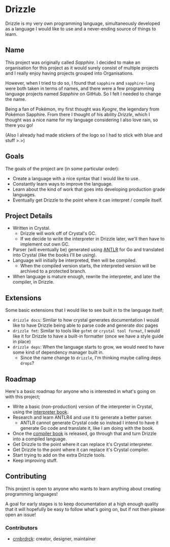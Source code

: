 # Drizzle

Drizzle is my very own programming language, simultaneously developed as a language I would like to use and a never-ending source of things to learn.

## Name
This project was originally called *Sapphire*.
I decided to make an organisation for this project as it would surely consist of multiple projects and I really enjoy having projects grouped into Organisations.

However, when I tried to do so, I found that `sapphire` and `sapphire-lang` were both taken in terms of names, and there were a few programming language projects named *Sapphire* on GitHub.
So I felt I needed to change the name.

Being a fan of Pokémon, my first thought was *Kyogre*, the legendary from Pokémon Sapphire.
From there I thought of his ability *Drizzle*, which I thought was a nice name for my language considering I also love rain, so there you go!

(Also I already had made stickers of the logo so I had to stick with blue and stuff >.>)

## Goals
The goals of the project are (in some particular order):
- Create a language with a nice syntax that I would like to use.
- Constantly learn ways to improve the language.
- Learn about the kind of work that goes into developing production grade languages.
- Eventually get Drizzle to the point where it can interpret / compile itself.

## Project Details
- Written in Crystal.
    - Drizzle will work off of Crystal's GC.
    - If we decide to write the interpreter in Drizzle later, we'll then have to implement out own GC.
- Parser (will eventually be) generated using [ANTLR](http://www.antlr.org/) for Go and translated into Crystal (like the books I'll be using).
- Language will initially be interpreted, then will be compiled.
    - When the compiled version starts, the interpreted version will be archived to a protected branch.
- When language is mature enough, rewrite the interpreter, and later the compiler, in Drizzle.

## Extensions
Some basic extensions that I would like to see built in to the language itself;
- `drizzle docs`: Similar to how crystal generates documentation I would like to have Drizzle being able to parse code and generate doc pages
- `drizzle fmt`: Similar to tools like `gofmt` or `crystal tool format`, I would like it for Drizzle to have a built-in formatter (once we have a style guide in place)
- `drizzle deps`: When the language starts to grow, we would need to have some kind of dependency manager built in.
    - Since the name change to `drizzle`, I'm thinking maybe calling deps `drops`?

## Roadmap
Here's a basic roadmap for anyone who is interested in what's going on with this project;
- Write a basic (non-production) version of the interpreter in Crystal, using the [interpreter book](https://interpreterbook.com).
- Research and learn ANTLR4 and use it to generate a better parser.
    - ANTLR cannot generate Crystal code so instead I intend to have it generate Go code and translate it, like I am doing with the book.
- Once the [compiler book](https://compilerbook.com) is released, go through that and turn Drizzle into a compiled language.
- Get Drizzle to the point where it can replace it's Crystal interpreter.
- Get Drizzle to the point where it can replace it's Crystal compiler.
- Start trying to add on the extra Drizzle tools.
- Keep improving stuff.

## Contributing
This project is open to anyone who wants to learn anything about creating programming languages!

A goal for early stages is to keep documentation at a high enough quality that it will hopefully be easy to follow what's going on, but if not then please open an issue!

### Contributors
- [crnbrdrck](https://github.com/crnbrdrck): creator, designer, maintainer
